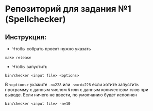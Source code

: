 # Репозиторий для задания №1 (Spellchecker)

## Инструкция:

- Чтобы собрать проект нужно указать

```make release```

- Чтобы запустить

```bin/checker <input file> <options>```

В `<options>` укажите `-n=228` или `-word=228` если хотите запустить программу с данным числом `N` или с данным 
количеством слов при выводе. Если ничего не ввести, по умолчанию будет исполнен 

```bin/checker <input file> -n=10```